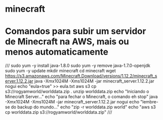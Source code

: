 # minecraft
# Comandos para subir um servidor de Minecraft na AWS, mais ou menos automaticamente

///
sudo yum -y install java-1.8.0
sudo yum -y remove java-1.7.0-openjdk
sudo yum -y update
mkdir minecraft
cd minecraft
wget https://s3.amazonaws.com/Minecraft.Download/versions/1.12.2/minecraft_server.1.12.2.jar
java -Xmx1024M -Xms1024M -jar minecraft_server.1.12.2.jar nogui
echo "eula=true" >> eula.txt
aws s3 cp s3://rogyamworld/worlddata.zip .
unzip worlddata.zip
echo "Iniciando o Minecraft Server..."
echo "para fechar o Minecraft, o comando eh stop"
java -Xmx1024M -Xms1024M -jar minecraft_server.1.12.2.jar nogui
echo "lembre-se do backup do mundo..."
echo "zip -r worlddata.zip world"
echo "aws s3 cp worlddata.zip s3://rogyamworld/worlddata.zip"
///
